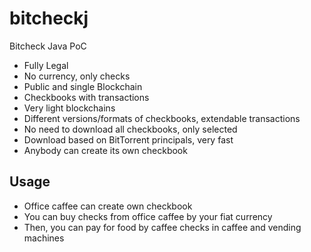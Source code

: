 bitcheckj
=========

Bitcheck Java PoC


* Fully Legal
* No currency, only checks
* Public and single Blockchain
* Checkbooks with transactions
* Very light blockchains
* Different versions/formats of checkbooks, extendable transactions
* No need to download all checkbooks, only selected
* Download based on BitTorrent principals, very fast
* Anybody can create its own checkbook

Usage
---

* Office caffee can create own checkbook
* You can buy checks from office caffee by your fiat currency
* Then, you can pay for food by caffee checks in caffee and vending machines


